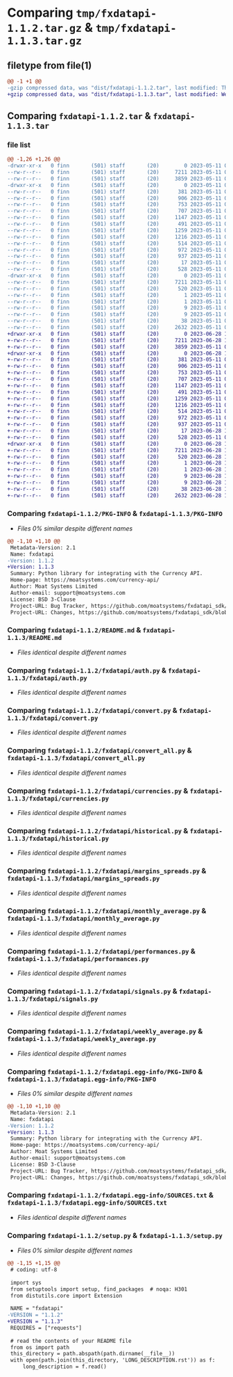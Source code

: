 # Comparing `tmp/fxdatapi-1.1.2.tar.gz` & `tmp/fxdatapi-1.1.3.tar.gz`

## filetype from file(1)

```diff
@@ -1 +1 @@
-gzip compressed data, was "dist/fxdatapi-1.1.2.tar", last modified: Thu May 11 01:17:01 2023, max compression
+gzip compressed data, was "dist/fxdatapi-1.1.3.tar", last modified: Wed Jun 28 12:12:58 2023, max compression
```

## Comparing `fxdatapi-1.1.2.tar` & `fxdatapi-1.1.3.tar`

### file list

```diff
@@ -1,26 +1,26 @@
-drwxr-xr-x   0 finn       (501) staff       (20)        0 2023-05-11 01:17:01.920995 fxdatapi-1.1.2/
--rw-r--r--   0 finn       (501) staff       (20)     7211 2023-05-11 01:17:01.921319 fxdatapi-1.1.2/PKG-INFO
--rw-r--r--   0 finn       (501) staff       (20)     3859 2023-05-11 01:13:28.000000 fxdatapi-1.1.2/README.md
-drwxr-xr-x   0 finn       (501) staff       (20)        0 2023-05-11 01:17:01.916353 fxdatapi-1.1.2/fxdatapi/
--rw-r--r--   0 finn       (501) staff       (20)      381 2023-05-11 01:15:48.000000 fxdatapi-1.1.2/fxdatapi/__init__.py
--rw-r--r--   0 finn       (501) staff       (20)      906 2023-05-11 01:15:43.000000 fxdatapi-1.1.2/fxdatapi/auth.py
--rw-r--r--   0 finn       (501) staff       (20)      753 2023-05-11 01:15:35.000000 fxdatapi-1.1.2/fxdatapi/convert.py
--rw-r--r--   0 finn       (501) staff       (20)      707 2023-05-11 01:15:39.000000 fxdatapi-1.1.2/fxdatapi/convert_all.py
--rw-r--r--   0 finn       (501) staff       (20)     1147 2023-05-11 01:15:31.000000 fxdatapi-1.1.2/fxdatapi/currencies.py
--rw-r--r--   0 finn       (501) staff       (20)      491 2023-05-11 01:15:27.000000 fxdatapi-1.1.2/fxdatapi/daily_average.py
--rw-r--r--   0 finn       (501) staff       (20)     1259 2023-05-11 01:15:19.000000 fxdatapi-1.1.2/fxdatapi/historical.py
--rw-r--r--   0 finn       (501) staff       (20)     1216 2023-05-11 01:15:11.000000 fxdatapi-1.1.2/fxdatapi/margins_spreads.py
--rw-r--r--   0 finn       (501) staff       (20)      514 2023-05-11 01:15:07.000000 fxdatapi-1.1.2/fxdatapi/monthly_average.py
--rw-r--r--   0 finn       (501) staff       (20)      972 2023-05-11 01:15:01.000000 fxdatapi-1.1.2/fxdatapi/performances.py
--rw-r--r--   0 finn       (501) staff       (20)      937 2023-05-11 01:14:55.000000 fxdatapi-1.1.2/fxdatapi/signals.py
--rw-r--r--   0 finn       (501) staff       (20)       17 2023-05-11 01:14:51.000000 fxdatapi-1.1.2/fxdatapi/version.py
--rw-r--r--   0 finn       (501) staff       (20)      528 2023-05-11 01:14:43.000000 fxdatapi-1.1.2/fxdatapi/weekly_average.py
-drwxr-xr-x   0 finn       (501) staff       (20)        0 2023-05-11 01:17:01.920413 fxdatapi-1.1.2/fxdatapi.egg-info/
--rw-r--r--   0 finn       (501) staff       (20)     7211 2023-05-11 01:17:01.000000 fxdatapi-1.1.2/fxdatapi.egg-info/PKG-INFO
--rw-r--r--   0 finn       (501) staff       (20)      520 2023-05-11 01:17:01.000000 fxdatapi-1.1.2/fxdatapi.egg-info/SOURCES.txt
--rw-r--r--   0 finn       (501) staff       (20)        1 2023-05-11 01:17:01.000000 fxdatapi-1.1.2/fxdatapi.egg-info/dependency_links.txt
--rw-r--r--   0 finn       (501) staff       (20)        1 2023-05-11 01:16:46.000000 fxdatapi-1.1.2/fxdatapi.egg-info/not-zip-safe
--rw-r--r--   0 finn       (501) staff       (20)        9 2023-05-11 01:17:01.000000 fxdatapi-1.1.2/fxdatapi.egg-info/requires.txt
--rw-r--r--   0 finn       (501) staff       (20)        9 2023-05-11 01:17:01.000000 fxdatapi-1.1.2/fxdatapi.egg-info/top_level.txt
--rw-r--r--   0 finn       (501) staff       (20)       38 2023-05-11 01:17:01.922020 fxdatapi-1.1.2/setup.cfg
--rw-r--r--   0 finn       (501) staff       (20)     2632 2023-05-11 01:13:13.000000 fxdatapi-1.1.2/setup.py
+drwxr-xr-x   0 finn       (501) staff       (20)        0 2023-06-28 12:12:58.236707 fxdatapi-1.1.3/
+-rw-r--r--   0 finn       (501) staff       (20)     7211 2023-06-28 12:12:58.236999 fxdatapi-1.1.3/PKG-INFO
+-rw-r--r--   0 finn       (501) staff       (20)     3859 2023-05-11 01:13:28.000000 fxdatapi-1.1.3/README.md
+drwxr-xr-x   0 finn       (501) staff       (20)        0 2023-06-28 12:12:58.232354 fxdatapi-1.1.3/fxdatapi/
+-rw-r--r--   0 finn       (501) staff       (20)      381 2023-05-11 01:15:48.000000 fxdatapi-1.1.3/fxdatapi/__init__.py
+-rw-r--r--   0 finn       (501) staff       (20)      906 2023-05-11 01:15:43.000000 fxdatapi-1.1.3/fxdatapi/auth.py
+-rw-r--r--   0 finn       (501) staff       (20)      753 2023-05-11 01:15:35.000000 fxdatapi-1.1.3/fxdatapi/convert.py
+-rw-r--r--   0 finn       (501) staff       (20)      707 2023-05-11 01:15:39.000000 fxdatapi-1.1.3/fxdatapi/convert_all.py
+-rw-r--r--   0 finn       (501) staff       (20)     1147 2023-05-11 01:15:31.000000 fxdatapi-1.1.3/fxdatapi/currencies.py
+-rw-r--r--   0 finn       (501) staff       (20)      491 2023-05-11 01:15:27.000000 fxdatapi-1.1.3/fxdatapi/daily_average.py
+-rw-r--r--   0 finn       (501) staff       (20)     1259 2023-05-11 01:15:19.000000 fxdatapi-1.1.3/fxdatapi/historical.py
+-rw-r--r--   0 finn       (501) staff       (20)     1216 2023-05-11 01:15:11.000000 fxdatapi-1.1.3/fxdatapi/margins_spreads.py
+-rw-r--r--   0 finn       (501) staff       (20)      514 2023-05-11 01:15:07.000000 fxdatapi-1.1.3/fxdatapi/monthly_average.py
+-rw-r--r--   0 finn       (501) staff       (20)      972 2023-05-11 01:15:01.000000 fxdatapi-1.1.3/fxdatapi/performances.py
+-rw-r--r--   0 finn       (501) staff       (20)      937 2023-05-11 01:14:55.000000 fxdatapi-1.1.3/fxdatapi/signals.py
+-rw-r--r--   0 finn       (501) staff       (20)       17 2023-06-28 12:11:46.000000 fxdatapi-1.1.3/fxdatapi/version.py
+-rw-r--r--   0 finn       (501) staff       (20)      528 2023-05-11 01:14:43.000000 fxdatapi-1.1.3/fxdatapi/weekly_average.py
+drwxr-xr-x   0 finn       (501) staff       (20)        0 2023-06-28 12:12:58.235922 fxdatapi-1.1.3/fxdatapi.egg-info/
+-rw-r--r--   0 finn       (501) staff       (20)     7211 2023-06-28 12:12:58.000000 fxdatapi-1.1.3/fxdatapi.egg-info/PKG-INFO
+-rw-r--r--   0 finn       (501) staff       (20)      520 2023-06-28 12:12:58.000000 fxdatapi-1.1.3/fxdatapi.egg-info/SOURCES.txt
+-rw-r--r--   0 finn       (501) staff       (20)        1 2023-06-28 12:12:58.000000 fxdatapi-1.1.3/fxdatapi.egg-info/dependency_links.txt
+-rw-r--r--   0 finn       (501) staff       (20)        1 2023-06-28 12:12:34.000000 fxdatapi-1.1.3/fxdatapi.egg-info/not-zip-safe
+-rw-r--r--   0 finn       (501) staff       (20)        9 2023-06-28 12:12:58.000000 fxdatapi-1.1.3/fxdatapi.egg-info/requires.txt
+-rw-r--r--   0 finn       (501) staff       (20)        9 2023-06-28 12:12:58.000000 fxdatapi-1.1.3/fxdatapi.egg-info/top_level.txt
+-rw-r--r--   0 finn       (501) staff       (20)       38 2023-06-28 12:12:58.237532 fxdatapi-1.1.3/setup.cfg
+-rw-r--r--   0 finn       (501) staff       (20)     2632 2023-06-28 12:11:46.000000 fxdatapi-1.1.3/setup.py
```

### Comparing `fxdatapi-1.1.2/PKG-INFO` & `fxdatapi-1.1.3/PKG-INFO`

 * *Files 0% similar despite different names*

```diff
@@ -1,10 +1,10 @@
 Metadata-Version: 2.1
 Name: fxdatapi
-Version: 1.1.2
+Version: 1.1.3
 Summary: Python library for integrating with the Currency API.
 Home-page: https://moatsystems.com/currency-api/
 Author: Moat Systems Limited
 Author-email: support@moatsystems.com
 License: BSD 3-Clause
 Project-URL: Bug Tracker, https://github.com/moatsystems/fxdatapi_sdk/issues
 Project-URL: Changes, https://github.com/moatsystems/fxdatapi_sdk/blob/main/CHANGELOG.md
```

### Comparing `fxdatapi-1.1.2/README.md` & `fxdatapi-1.1.3/README.md`

 * *Files identical despite different names*

### Comparing `fxdatapi-1.1.2/fxdatapi/auth.py` & `fxdatapi-1.1.3/fxdatapi/auth.py`

 * *Files identical despite different names*

### Comparing `fxdatapi-1.1.2/fxdatapi/convert.py` & `fxdatapi-1.1.3/fxdatapi/convert.py`

 * *Files identical despite different names*

### Comparing `fxdatapi-1.1.2/fxdatapi/convert_all.py` & `fxdatapi-1.1.3/fxdatapi/convert_all.py`

 * *Files identical despite different names*

### Comparing `fxdatapi-1.1.2/fxdatapi/currencies.py` & `fxdatapi-1.1.3/fxdatapi/currencies.py`

 * *Files identical despite different names*

### Comparing `fxdatapi-1.1.2/fxdatapi/historical.py` & `fxdatapi-1.1.3/fxdatapi/historical.py`

 * *Files identical despite different names*

### Comparing `fxdatapi-1.1.2/fxdatapi/margins_spreads.py` & `fxdatapi-1.1.3/fxdatapi/margins_spreads.py`

 * *Files identical despite different names*

### Comparing `fxdatapi-1.1.2/fxdatapi/monthly_average.py` & `fxdatapi-1.1.3/fxdatapi/monthly_average.py`

 * *Files identical despite different names*

### Comparing `fxdatapi-1.1.2/fxdatapi/performances.py` & `fxdatapi-1.1.3/fxdatapi/performances.py`

 * *Files identical despite different names*

### Comparing `fxdatapi-1.1.2/fxdatapi/signals.py` & `fxdatapi-1.1.3/fxdatapi/signals.py`

 * *Files identical despite different names*

### Comparing `fxdatapi-1.1.2/fxdatapi/weekly_average.py` & `fxdatapi-1.1.3/fxdatapi/weekly_average.py`

 * *Files identical despite different names*

### Comparing `fxdatapi-1.1.2/fxdatapi.egg-info/PKG-INFO` & `fxdatapi-1.1.3/fxdatapi.egg-info/PKG-INFO`

 * *Files 0% similar despite different names*

```diff
@@ -1,10 +1,10 @@
 Metadata-Version: 2.1
 Name: fxdatapi
-Version: 1.1.2
+Version: 1.1.3
 Summary: Python library for integrating with the Currency API.
 Home-page: https://moatsystems.com/currency-api/
 Author: Moat Systems Limited
 Author-email: support@moatsystems.com
 License: BSD 3-Clause
 Project-URL: Bug Tracker, https://github.com/moatsystems/fxdatapi_sdk/issues
 Project-URL: Changes, https://github.com/moatsystems/fxdatapi_sdk/blob/main/CHANGELOG.md
```

### Comparing `fxdatapi-1.1.2/fxdatapi.egg-info/SOURCES.txt` & `fxdatapi-1.1.3/fxdatapi.egg-info/SOURCES.txt`

 * *Files identical despite different names*

### Comparing `fxdatapi-1.1.2/setup.py` & `fxdatapi-1.1.3/setup.py`

 * *Files 0% similar despite different names*

```diff
@@ -1,15 +1,15 @@
 # coding: utf-8
 
 import sys
 from setuptools import setup, find_packages  # noqa: H301
 from distutils.core import Extension
 
 NAME = "fxdatapi"
-VERSION = "1.1.2"
+VERSION = "1.1.3"
 REQUIRES = ["requests"]
 
 # read the contents of your README file
 from os import path
 this_directory = path.abspath(path.dirname(__file__))
 with open(path.join(this_directory, 'LONG_DESCRIPTION.rst')) as f:
     long_description = f.read()
```

